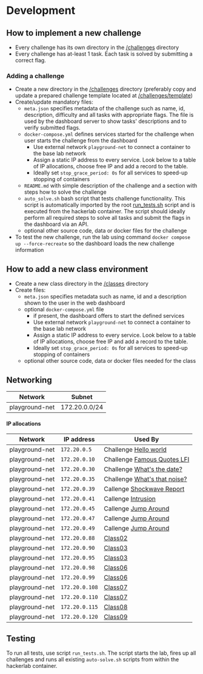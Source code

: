 # Development

## How to implement a new challenge

* Every challenge has its own directory in the [/challenges](./../challenges/) directory
* Every challenge has at-least 1 task. Each task is solved by submitting a correct flag.

### Adding a challenge

* Create a new directory in the [/challenges](./../challenges/) directory (preferably copy and update a prepared challenge template located at [/challenges/template](./../challenges/template/))
* Create/update mandatory files:
    * `meta.json` specifies metadata of the challenge such as name, id, description, difficulty and all tasks with appropriate flags. The file is used by the dashboard server to show tasks' descriptions and to verify submitted flags.
    * `docker-compose.yml` defines services started for the challenge when user starts the challenge from the dashboard
        * Use external network `playground-net` to connect a container to the base lab network
        * Assign a static IP address to every service. Look below to a table of IP allocations, choose free IP and add a record to the table. 
        * Ideally set `stop_grace_period: 0s` for all services to speed-up stopping of containers
    * `README.md` with simple description of the challenge and a section with steps how to solve the challenge
    * `auto_solve.sh` bash script that tests challenge functionality. This script is automatically imported by the root [run_tests.sh](./../run_tests.sh) script and is executed from the hackerlab container. The script should ideally perform all required steps to solve all tasks and submit the flags in the dashboard via an API.
    * optional other source code, data or docker files for the challenge
* To test the new challenge, run the lab using command `docker compose up --force-recreate` so the dashboard loads the new challenge information 

## How to add a new class environment

* Create a new class directory in the [/classes](./../classes/) directory
* Create files:
    * `meta.json` specifies metadata such as name, id and a description shown to the user in the web dashboard
    * optional `docker-compose.yml` file
        * if present, the dashboard offers to start the defined services
        * Use external network `playground-net` to connect a container to the base lab network
        * Assign a static IP address to every service. Look below to a table of IP allocations, choose free IP and add a record to the table. 
        * Ideally set `stop_grace_period: 0s` for all services to speed-up stopping of containers
    * optional other source code, data or docker files needed for the class

## Networking

| Network          | Subnet        |
|------------------|---------------|
| playground-net   | 172.20.0.0/24 |  

#### IP allocations

| Network        | IP address     | Used By                                                             | 
|----------------|----------------|---------------------------------------------------------------------|
| playground-net | `172.20.0.5`   | Challenge [Hello world](./../challenges/hello-world/)               |
| playground-net | `172.20.0.10`  | Challenge [Famous Quotes LFI](./../challenges/famous-quotes-lfi/)   |
| playground-net | `172.20.0.30`  | Challenge [What's the date?](./../challenges/what-is-the-date/)     |
| playground-net | `172.20.0.35`  | Challenge [What's that noise?](./../challenges/what-is-that-noise/) |
 | playground-net | `172.20.0.39`  | Callenge [Shockwave Report](./../challenges/shockwave-report)       |
 | playground-net | `172.20.0.41`  | Callenge [Intrusion](./../challenges/intrusion)                     |
 | playground-net | `172.20.0.45`  | Callenge [Jump Around](./../challenges/jump-around)                 |
 | playground-net | `172.20.0.47`  | Callenge [Jump Around](./../challenges/jump-around)                 |
 | playground-net | `172.20.0.49`  | Callenge [Jump Around](./../challenges/jump-around)                 |
 | playground-net | `172.20.0.88`  | [Class02](./../classes/class02)                                     |                                                
 | playground-net | `172.20.0.90`  | [Class03](./../classes/class03)                                     |                                                
 | playground-net | `172.20.0.95`  | [Class03](./../classes/class03)                                     |  
 | playground-net | `172.20.0.98`  | [Class06](./../classes/class06)                                     |  
 | playground-net | `172.20.0.99`  | [Class06](./../classes/class06)                                     |  
 | playground-net | `172.20.0.108` | [Class07](./../classes/class07)                                     |
| playground-net | `172.20.0.110` | [Class07](./../classes/class07)                                     |
| playground-net | `172.20.0.115` | [Class08](./../classes/class08)                                     |
| playground-net | `172.20.0.120` | [Class09](./../classes/class09)                                     |

## Testing

To run all tests, use script `run_tests.sh`. The script starts the lab, fires up all challenges and runs all existing `auto-solve.sh` scripts from within the hackerlab container.

